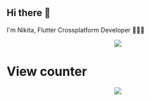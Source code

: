## Hi there 👋
I'm Nikita, Flutter Crossplatform Developer 👨🏻‍💻
<p align="center">
  <a href="https://skillicons.dev">
    <img src="https://skillicons.dev/icons?i=git,flutter,androidstudio,apple,kotlin,swift,py" />
  </a>
</p>

# View counter

<div align="center">
  <img src="https://profile-counter.glitch.me/nikzor/count.svg?"  />
</div>
